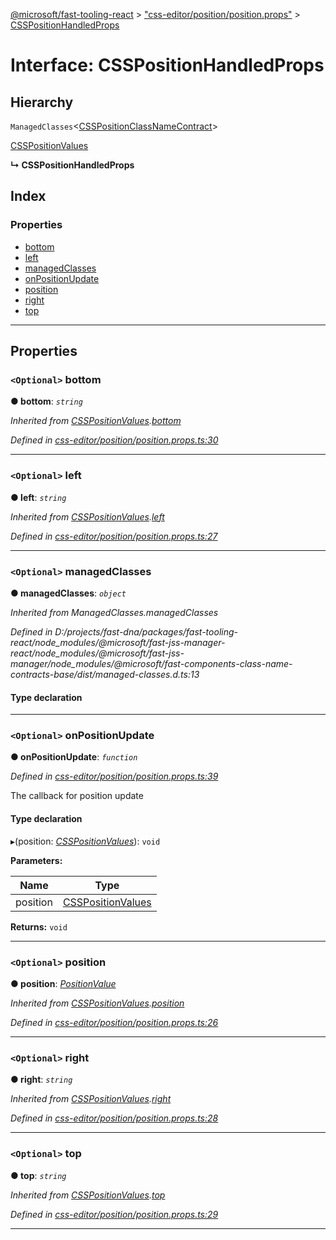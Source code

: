 [@microsoft/fast-tooling-react](../README.md) > ["css-editor/position/position.props"](../modules/_css_editor_position_position_props_.md) > [CSSPositionHandledProps](../interfaces/_css_editor_position_position_props_.csspositionhandledprops.md)

# Interface: CSSPositionHandledProps

## Hierarchy

 `ManagedClasses`<[CSSPositionClassNameContract](_css_editor_position_position_style_.csspositionclassnamecontract.md)>

 [CSSPositionValues](_css_editor_position_position_props_.csspositionvalues.md)

**↳ CSSPositionHandledProps**

## Index

### Properties

* [bottom](_css_editor_position_position_props_.csspositionhandledprops.md#bottom)
* [left](_css_editor_position_position_props_.csspositionhandledprops.md#left)
* [managedClasses](_css_editor_position_position_props_.csspositionhandledprops.md#managedclasses)
* [onPositionUpdate](_css_editor_position_position_props_.csspositionhandledprops.md#onpositionupdate)
* [position](_css_editor_position_position_props_.csspositionhandledprops.md#position)
* [right](_css_editor_position_position_props_.csspositionhandledprops.md#right)
* [top](_css_editor_position_position_props_.csspositionhandledprops.md#top)

---

## Properties

<a id="bottom"></a>

### `<Optional>` bottom

**● bottom**: *`string`*

*Inherited from [CSSPositionValues](_css_editor_position_position_props_.csspositionvalues.md).[bottom](_css_editor_position_position_props_.csspositionvalues.md#bottom)*

*Defined in [css-editor/position/position.props.ts:30](https://github.com/Microsoft/fast-dna/blob/164dd3ca/packages/fast-tooling-react/src/css-editor/position/position.props.ts#L30)*

___
<a id="left"></a>

### `<Optional>` left

**● left**: *`string`*

*Inherited from [CSSPositionValues](_css_editor_position_position_props_.csspositionvalues.md).[left](_css_editor_position_position_props_.csspositionvalues.md#left)*

*Defined in [css-editor/position/position.props.ts:27](https://github.com/Microsoft/fast-dna/blob/164dd3ca/packages/fast-tooling-react/src/css-editor/position/position.props.ts#L27)*

___
<a id="managedclasses"></a>

### `<Optional>` managedClasses

**● managedClasses**: *`object`*

*Inherited from ManagedClasses.managedClasses*

*Defined in D:/projects/fast-dna/packages/fast-tooling-react/node_modules/@microsoft/fast-jss-manager-react/node_modules/@microsoft/fast-jss-manager/node_modules/@microsoft/fast-components-class-name-contracts-base/dist/managed-classes.d.ts:13*

#### Type declaration

___
<a id="onpositionupdate"></a>

### `<Optional>` onPositionUpdate

**● onPositionUpdate**: *`function`*

*Defined in [css-editor/position/position.props.ts:39](https://github.com/Microsoft/fast-dna/blob/164dd3ca/packages/fast-tooling-react/src/css-editor/position/position.props.ts#L39)*

The callback for position update

#### Type declaration
▸(position: *[CSSPositionValues](_css_editor_position_position_props_.csspositionvalues.md)*): `void`

**Parameters:**

| Name | Type |
| ------ | ------ |
| position | [CSSPositionValues](_css_editor_position_position_props_.csspositionvalues.md) |

**Returns:** `void`

___
<a id="position"></a>

### `<Optional>` position

**● position**: *[PositionValue](../enums/_css_editor_position_position_props_.positionvalue.md)*

*Inherited from [CSSPositionValues](_css_editor_position_position_props_.csspositionvalues.md).[position](_css_editor_position_position_props_.csspositionvalues.md#position)*

*Defined in [css-editor/position/position.props.ts:26](https://github.com/Microsoft/fast-dna/blob/164dd3ca/packages/fast-tooling-react/src/css-editor/position/position.props.ts#L26)*

___
<a id="right"></a>

### `<Optional>` right

**● right**: *`string`*

*Inherited from [CSSPositionValues](_css_editor_position_position_props_.csspositionvalues.md).[right](_css_editor_position_position_props_.csspositionvalues.md#right)*

*Defined in [css-editor/position/position.props.ts:28](https://github.com/Microsoft/fast-dna/blob/164dd3ca/packages/fast-tooling-react/src/css-editor/position/position.props.ts#L28)*

___
<a id="top"></a>

### `<Optional>` top

**● top**: *`string`*

*Inherited from [CSSPositionValues](_css_editor_position_position_props_.csspositionvalues.md).[top](_css_editor_position_position_props_.csspositionvalues.md#top)*

*Defined in [css-editor/position/position.props.ts:29](https://github.com/Microsoft/fast-dna/blob/164dd3ca/packages/fast-tooling-react/src/css-editor/position/position.props.ts#L29)*

___

